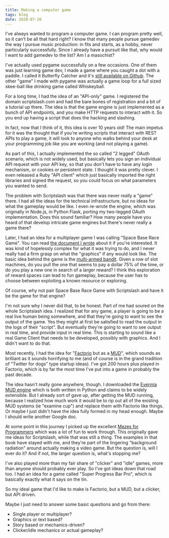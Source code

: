 ```yaml
---
title: Making a computer game
tags: blog
date: 2020-07-20
---
```


I've always wanted to program a computer game. I can program pretty well, so it can't be all that hard right? I know that many people pursue gamedev the way I pursue music production: in fits and starts, as a hobby, never particularly successfully. Since I already have a pursuit like that, why would I want to add gamedev to the list? Am I a masochist?

I've actually used pygame successfully on a few occasions. One of them was just learning game dev, I made a game where you caught a dot with a paddle. I called it Butterfly Catcher and it's [still available on Github](https://github.com/audiodude/Butterfly-Catcher). The other "game" I made with pygame was actually a game loop for a full sized skee-ball like drinking game called Whiskeyball.

For a long time, I had the idea of an "API-only" game. I registered the domain scriptslash.com and had the bare bones of registration and a bit of a tutorial up there. The idea is that the game engine is just implemented as a bunch of API endpoints, and you make HTTP requests to interact with it. So you end up having a script that does the hacking and slashing.

In fact, now that I think of it, this idea is over 10 years old! The main impetus for it was the thought that if you're writing scripts that interact with REST APIs to play a game, it will look to anyone who walks behind your desk at your programming job like you are working (and not playing a game).

As part of this, I actually implemented the so called "2 legged" OAuth scenario, which is not widely used, but basically lets you sign an individual API request with your API key, so that you don't have to have any login mechanism, or cookies or persistent state. I thought it was pretty clever. I even released a Ruby "API client" which just basically imported the right libraries and signed the request, so you could focus on what parameters you wanted to send.

The problem with Scriptslash was that there was never really a "game" there. I had all the ideas for the technical infrastructure, but no ideas for what the gameplay would be like. I even re-wrote the engine, which was originally in Node.js, in Python Flask, porting my two-legged OAuth implementation. Does this sound familiar? How many people have you heard of that develop intricate game engines but there's never really a game there?

Later, I had an idea for a multiplayer game I was calling "Space Base Race Game". You can read [the document I wrote](https://docs.google.com/document/d/1W5CmYhIo87c7GrLOa_6osw8g9Dze5ZZnvHfdCNP8kZo/edit?usp=sharing) about it if you're interested. It was kind of hopelessly complex for what it was trying to do, and I never really had a firm grasp on what the "graphics" if any would look like. The basic idea behind the game is the [multi-armed bandit](https://en.wikipedia.org/wiki/Multi-armed_bandit). Given a row of slot machines, do you pull the one that seems to pay a dollar 75% of the time, or do you play a new one in search of a larger reward? I think this exploration of reward spaces can lead to fun gameplay, because the user has to choose between exploiting a known resource or exploring.

Of course, why not pair Space Base Race Game with Scriptslash and have it be the game for that engine?

I'm not sure why I never did that, to be honest. Part of me had soured on the whole Scriptslash idea. I realized that for any game, a player is going to be a real live human being somewhere, and that they're going to want to see the output of the game. Yes they might at first be satisfied to read the output in the logs of their "script". But eventually they're going to want to see output in real time, and provide input in real time. This is starting to sound like a real Game Client that needs to be developed, possibly with graphics. And I didn't want to do that.

Most recently, I had the idea for "[Factorio](https://factorio.com/) but as a [MUD](https://en.wikipedia.org/wiki/MUD)", which sounds as brilliant as it sounds horrifying to me (and of course is in the grand tradition of "Twitter for dogs" type startup ideas). I've got 200 hours plus played in Factorio, which is by far the most time I've put into a game in probably the past decade.

The idea hasn't really gone anywhere, though. I downloaded the [Evennia MUD engine](https://github.com/evennia/evennia) which is both written in Python and claims to be widely extensible. But I already sort of gave up, after getting the MUD running, because I realized how much work it would be to rip out all of the existing MUD systems (ie "examine cup") and replace them with Factorio like things. Or maybe I just didn't have the idea fully formed in my head enough. Maybe I should write another Google doc.

At some point in this journey I picked up the excellent [Mazes for Programmers](https://pragprog.com/titles/jbmaze/) which was a lot of fun to work through. This originally gave me ideas for Scriptslash, while that was still a thing. The examples in that book have stayed with me, and they're part of the lingering "background radiation" around actually making a video game. But the question is, will I ever do it? And if not, the larger question is, what's stopping me?

I've also played more than my fair share of "clicker" and "idle" games, more than anyone should probably ever play. So I've got ideas down that road too. I had an idea for a game called "Super Progress Bar Pro", which is basically exactly what it says on the tin.

So my ideal game that I'd like to make is Factorio, but a MUD, but a clicker, but API driven.

Maybe I just need to answer some basic questions and go from there:

- Single player or multiplayer?
- Graphics or text based?
- Story based or mechanics-driven?
- Clicker/idle mechanics or actual gameplay?
